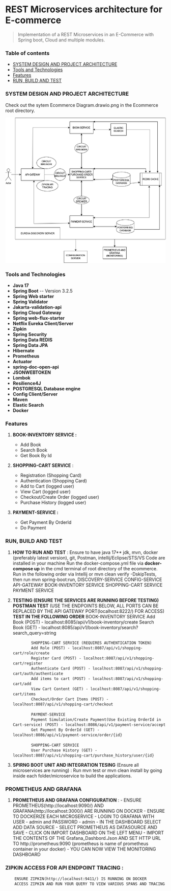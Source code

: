 # REST Microservices architecture for E-commerce

> Implementation of a REST Microservices in an E-Commerce with Spring boot, Cloud and multiple modules.                

### Table of contents

- [SYSTEM DESIGN AND PROJECT ARCHITECTURE](#System-Design-And-Architecture)
- [Tools and Technologies](#technologies)
- [Features](#features)
- [RUN, BUILD AND TEST](#RUN-BUILD-TEST)

### SYSTEM DESIGN AND PROJECT ARCHITECTURE
 Check out the sytem Ecommerce Diagram.drawio.png in the Ecommerce root directory.
 
![micro](https://raw.githubusercontent.com/soloprojects/ecommerce/master/Ecommerce%20Diagram.drawio.png)

### Tools and Technologies

- **Java 17**
- **Spring Boot** -- Version 3.2.5 
- **Spring Web starter** 
- **Spring Validator** 
- **Jakarta-validation-api** 
- **Spring Cloud Gateway** 
- **Spring web-flux-starter**  
- **Netflix Eureka Client/Server** 
- **Zipkin** 
- **Spring Security** 
- **Spring Data REDIS** 
- **Spring Data JPA** 
- **Hibernate**  
- **Prometheus**  
- **Actuator**  
- **spring-doc-open-api**  
- **JSONWEBTOKEN**  
- **Lombok**  
- **Resilience4J** 
- **POSTGRESQL Database engine** 
- **Config Client/Server** 
- **Maven**
- **Elastic Search**
- **Docker**

### Features

1. **BOOK-INVENTORY SERVICE :**

   - Add Book
   - Search Book
   - Get Book By Id

2. **SHOPPING-CART SERVICE** :

   - Registration (Shopping Card)
   - Authentication (Shopping Card)
   - Add to Cart (logged user)
   - View Cart (logged user)
   - Checkout/Create Order (logged user)
   - Purchase History (logged user)
   
1. **PAYMENT-SERVICE :**

   - Get Payment By OrderId
   - Do Payment

### RUN, BUILD AND TEST

1. **HOW TO RUN AND TEST** :
    Ensure to have java 17** jdk, mvn, docker (preferably latest version), git, Postman, intellij/Eclipse/STS/VS Code are installed in your machine
    Run the docker-compose.yml file via **docker-compose up** in the cmd terminal of root directory of the ecommerce.
    Run in the following order via Intellij or mvn clean verify -DskipTests, then run mvn spring-boot:run,
        DISCOVERY-SERVICE
        CONFIG-SERVICE
        API-GATEWAY
        BOOK-INVENTORY SERVICE
        SHOPPING-CART SERVICE
        PAYMENT SERVICE
    
2.  **TESTING (ENSURE THE SERVICES ARE RUNNING BEFORE TESTING)**
        **POSTMAN TEST** (USE THE ENDPOINTS BELOW, ALL PORTS CAN BE REPLACED BY THE API GATEWAY PORT(localhost:8222/) FOR ACCESS)
            **TEST IN THE FOLLOWING ORDER**
                BOOK-INVENTORY SERVICE
                Add Book (POST) - localhost:8085/api/v1/book-inventory/create
                Search Book (GET) - localhost:8085/api/v1/book-inventory/search?search_query=string

                SHOPPING-CART SERVICE (REQUIRES AUTHENTICATION TOKEN)
                Add Role (POST) - localhost:8087/api/v1/shopping-cart/role/create
                Register Card (POST) - localhost:8087/api/v1/shopping-cart/register
                Authenticate Card (POST) - localhost:8087/api/v1/shopping-cart/auth/authenticate
                Add items to cart (POST) - localhost:8087/api/v1/shopping-cart/add
                View Cart Content (GET) - localhost:8087/api/v1/shopping-cart/items
                Checkout/Order Cart Items (POST) - localhost:8087/api/v1/shopping-cart/checkout

                PAYMENT-SERVICE
                Payment Simulation/Create Payment(Use Existing OrderId in Cart-service) (POST) - localhost:8086/api/v1/payment-service/accept
                Get Payment By OrderId (GET) - localhost:8086/api/v1/payment-service/order/{id}

                SHOPPING-CART SERVICE
                User Purchase History (GET) - localhost:8087/api/v1/shopping-cart/purchase_history/user/{id}

3.    **SPIRNG BOOT UNIT AND INTEGRATION TESING** (Ensure all microservices are running) :
            Run mvn test or mvn clean install by going inside each folder/microservice to build the applications.

### PROMETHEUS AND GRAFANA 
1. **PROMETHEUS AND GRAFANA CONFIGURATION** :
        - ENSURE PROMETHEUS(http://localhost:9090/) AND GRAFANA(http://localhost:3000/) ARE RUNNING ON DOCKER
        - ENSURE TO DOCKERIZE EACH MICROSERVICE
        - LOGIN TO GRAFANA WITH USER - admin and PASSWORD - admin
        - IN THE DASHBOARD SELECT ADD DATA SOURCE
        - SELECT PROMETHEUS AS DATASOURCE AND SAVE
        - CLICK ON IMPORT DASHBOARD ON THE LEFT MENU
        - IMPORT THE CONTENTS OF THE Grafana_Dashbord.Json AND SET HTTP URL TO http://prometheus:9090 (prometheus is name of prometheus container in your docker)
        - YOU CAN NOW VIEW THE MONITORING DASHBOARD

### ZIPKIN ACCESS FOR API ENDPOINT TRACING :
        ENSURE ZIPKIN(http://localhost:9411/) IS RUNNING ON DOCKER
        ACCESS ZIPKIN AND RUN YOUR QUERY TO VIEW VARIOUS SPANS AND TRACING
        

            

    






